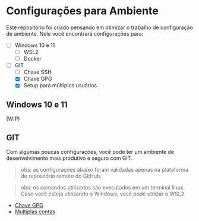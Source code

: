 # Configurações para Ambiente

Este repositório foi criado pensando em otimizar o trabalho de configuração de ambiente. Nele você encontrará configurações para:
- [ ] Windows 10 e 11
  - [ ] WSL2
  - [ ] Docker
- [ ] GIT
  - [ ] Chave SSH
  - [x] Chave GPG
  - [x] Setup para múltiplos usuários

## Windows 10 e 11

(WIP)

## GIT

Com algumas poucas configurações, você pode ter um ambiente de desenvolvimento mais produtivo e seguro com GIT. 

> obs: as configurações abaixo foram validadas apenas na plataforma de repositório remoto do GitHub.

> obs: os comandos utilizados são executados em um terminal linux. Caso você esteja utilizando o Windows, você pode utilizar o WSL2.


* [Chave GPG](git/gpg-key.md)
* [Multiplas contas](git/multiple-accounts.md)